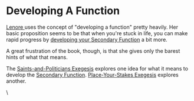 # Developing A Function

[Lenore ](../../../people-and-systems/lenore-thomson/)uses the concept of "developing a function" pretty heavily. Her basic proposition seems to be that when you're stuck in life, you can make rapid progress by [developing your Secondary Function](../../function-attitude/cognitive-stack/secondary-function/developing-the-secondary.md) a bit more.

A great frustration of the book, though, is that she gives only the barest hints of what that means.

The [Saints-and-Politicians Exegesis](../../../exegeses-and-hypotheses/saints-and-politicians.md) explores one idea for what it means to develop the [Secondary Function](../../function-attitude/cognitive-stack/secondary-function/). [Place-Your-Stakes Exegesis](../../../exegeses-and-hypotheses/place-your-stakes.md) explores another.

\
